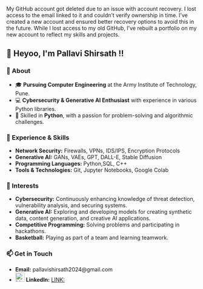 My GitHub account got deleted due to an issue with account recovery. I lost access to the email linked to it and couldn’t verify ownership in time. I’ve created a new account and ensured better recovery options to avoid this in the future. While I lost access to my old GitHub, I’ve rebuilt a portfolio on my new account to reflect my skills and projects.

<h2>👋 Heyoo, I'm Pallavi Shirsath !!</h2>

<h3>🌟 About </h3>

<ul>
  <li>🎓 <b>Pursuing Computer Engineering</b> at the Army Institute of Technology, Pune.</li>
  <li>💻 <b>Cybersecurity & Generative AI Enthusiast</b> with experience in various Python libraries.</li>
  <li>🔧 Skilled in <b>Python</b>, with a passion for problem-solving and algorithmic challenges.</li>
</ul>

<h3>💼 Experience & Skills</h3>

<ul>
  <li><b>Network Security:</b> Firewalls, VPNs, IDS/IPS, Encryption Protocols</li>
  <li><b>Generative AI:</b> GANs, VAEs, GPT, DALL-E, Stable Diffusion</li>
  <li><b>Programming Languages:</b> Python,SQL, C++</li>
  <li><b>Tools & Technologies:</b> Git, Jupyter Notebooks, Google Colab</li>
</ul>

<h3>🌱 Interests</h3>

<ul>
  <li><b>Cybersecurity:</b> Continuously enhancing knowledge of threat detection, vulnerability analysis, and securing systems.</li>
  <li><b>Generative AI:</b> Exploring and developing models for creating synthetic data, content generation, and creative AI applications.</li>
  <li><b>Competitive Programming:</b> Solving problems and participating in hackathons.</li>
  <li><b>Basketball:</b> Playing as part of a team and learning teamwork.</li>
</ul>

<h3>📫 Get in Touch</h3>

<ul>
  <li><b>Email:</b> pallavishirsath2024@gmail.com</li>
  <li><img src="https://upload.wikimedia.org/wikipedia/commons/0/01/LinkedIn_Logo.svg" alt="LinkedIn" width="24" height="24"> <b>LinkedIn:</b> <a href="https://www.linkedin.com/in/pallavi-shirsath-500233251/">LINK:</a></li>

</ul>
